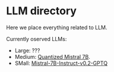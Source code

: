 # LLM directory

Here we place everything related to LLM.

Currently oserved LLMs: 
- Large: ???
- Medium: [Quantized Mistral 7B](https://huggingface.co/TheBloke/Mistral-7B-v0.1-AWQ).
- SMall: [Mistral-7B-Instruct-v0.2-GPTQ](https://huggingface.co/TheBloke/Mistral-7B-Instruct-v0.2-GPTQ)